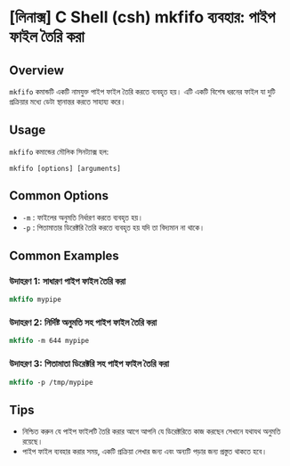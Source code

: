 # [লিনাক্স] C Shell (csh) mkfifo ব্যবহার: পাইপ ফাইল তৈরি করা

## Overview
`mkfifo` কমান্ডটি একটি নামযুক্ত পাইপ ফাইল তৈরি করতে ব্যবহৃত হয়। এটি একটি বিশেষ ধরনের ফাইল যা দুটি প্রক্রিয়ার মধ্যে ডেটা স্থানান্তর করতে সাহায্য করে।

## Usage
`mkfifo` কমান্ডের মৌলিক সিনট্যাক্স হল:

```
mkfifo [options] [arguments]
```

## Common Options
- `-m` : ফাইলের অনুমতি নির্ধারণ করতে ব্যবহৃত হয়।
- `-p` : পিতামাতার ডিরেক্টরি তৈরি করতে ব্যবহৃত হয় যদি তা বিদ্যমান না থাকে।

## Common Examples
### উদাহরণ 1: সাধারণ পাইপ ফাইল তৈরি করা
```csh
mkfifo mypipe
```

### উদাহরণ 2: নির্দিষ্ট অনুমতি সহ পাইপ ফাইল তৈরি করা
```csh
mkfifo -m 644 mypipe
```

### উদাহরণ 3: পিতামাতা ডিরেক্টরি সহ পাইপ ফাইল তৈরি করা
```csh
mkfifo -p /tmp/mypipe
```

## Tips
- নিশ্চিত করুন যে পাইপ ফাইলটি তৈরি করার আগে আপনি যে ডিরেক্টরিতে কাজ করছেন সেখানে যথাযথ অনুমতি রয়েছে।
- পাইপ ফাইল ব্যবহার করার সময়, একটি প্রক্রিয়া লেখার জন্য এবং অন্যটি পড়ার জন্য প্রস্তুত থাকতে হবে।